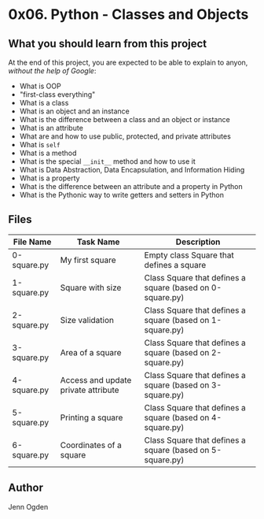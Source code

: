 # 0x06. Python - Classes and Objects
## What you should learn from this project
At the end of this project, you are expected to be able to explain to anyon, *without the help of Google*:
* What is OOP
* "first-class everything"
* What is a class
* What is an object and an instance
* What is the difference between a class and an object or instance
* What is an attribute
* What are and how to use public, protected, and private attributes
* What is `self`
* What is a method
* What is the special `__init__` method and how to use it
* What is Data Abstraction, Data Encapsulation, and Information Hiding
* What is a property
* What is the difference between an attribute and a property in Python
* What is the Pythonic way to write getters and setters in Python

## Files
| File Name | Task Name | Description |
| --------- | --------- | ----------- |
| 0-square.py | My first square | Empty class Square that defines a square |
| 1-square.py | Square with size | Class Square that defines a square (based on 0-square.py) |
| 2-square.py | Size validation | Class Square that defines a square (based on 1-square.py) |
| 3-square.py | Area of a square | Class Square that defines a square (based on 2-square.py) |
| 4-square.py | Access and update private attribute | Class Square that defines a square (based on 3-square.py) |
| 5-square.py | Printing a square | Class Square that defines a square (based on 4-square.py) |
| 6-square.py | Coordinates of a square | Class Square that defines a square (based on 5-square.py) |

## Author
Jenn Ogden
